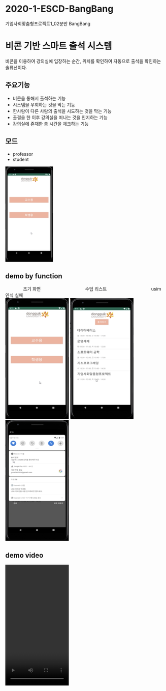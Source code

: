 # 2020-1-ESCD-BangBang
기업사회맞춤형프로젝트1_02분반 BangBang

비콘 기반 스마트 출석 시스템
======================
비콘을 이용하여 강의실에 입장하는 순간, 위치를 확인하여 자동으로 출석을 확인하는 솔류션이다.

## 주요기능
* 비콘을 통해서 출석하는 기능
* 시스템을 우회하는 것을 막는 기능
* 한사람이 다른 사람의 출석을 시도하는 것을 막는 기능
* 출결을 한 이후 강의실을 떠나는 것을 인지하는 기능
* 강의실에 존재한 총 시간을 체크하는 기능

## 모드
* professor
* student     
<img src="/img/main.png" width="150" height="300">

## demo by function
　　　　초기 화면　　　　　　　　　　수업 리스트　　　　　　　　　　usim 인식 실패 <br>
<img src="/img/main.png" width="200" height="380">    <img src="/img/lecture_list.png" width="200" height="380">    <img src="/img/alter.png" width="200" height="380">

## demo video
<video src="/demo/video.mp4" width="200px" height="380"></video>

